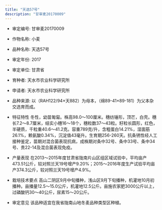 ```yaml
---
title: "天选57号"
description: "甘审麦20170009"
---
```

* 审定编号:  甘审麦20170009

*  作物名称:  小麦

*  品种名称:  天选57号

*  审定年份:  2017

*  审定单位:  甘肃省

* 育种者:  天水市农业科学研究所

*  申请者:  天水市农业科学研究所

*  品种来源:  以（RAH122/94×天882）为母本，（绵89-41×89-181）为父本杂交选育而成。

*  特征特性
冬性，幼苗匍匐。株高98.0～100厘米。穗纺锤形，顶芒，白壳。穗长7.2～8.7厘米，结实小穗16～18个，穗粒数37～43粒。籽粒长圆形，红色，半硬质，千粒重40.6～41.2克。容重789克/升，含粗蛋白14.21%，湿面筋26.1%，赖氨酸0.34%，沉淀值43毫升。生育期256-260天。抗条锈性经人工接种鉴定，苗期对混合菌表现抗病，成株期对条中32号、条中33号、条中34号、贵22-14及混合菌表现免疫。

*  产量表现
在2013～2015年度甘肃省陇南片山区组区域试验中，平均亩产473.51公斤，较对照兰天19号增产9.20%；2015～2016年度生产试验平均亩产374.3公斤，较对照兰天19号增产4.9%。

*  栽培技术要点
高山二阴区9月中旬播种，浅山区9月下旬播种，机灌地10月初播种。亩播量12.5～15.0公斤，机灌地12.5公斤。亩施农家肥3000公斤以上，过磷酸钙30～40公斤，尿素15～20公斤。

*  审定意见
该品种适宜在我省陇南山地冬麦品种类型区种植。
